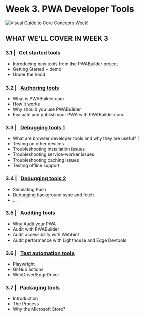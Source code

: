# Week 3. PWA Developer Tools

![Visual Guide to Core Concepts Week!](_media/week3-banner.png)

## WHAT WE'LL COVER IN WEEK 3

### 3.1 | &nbsp; [Get started tools](01.md)

* Introducing new tools from the PWABuilder project
* Getting Started + demo
* Under the hood

### 3.2 | &nbsp; [Authoring tools](02.md)

* What is PWABuilder.com
* How it works
* Why should you use PWABuilder
* Evaluate and publish your PWA with PWABuilder.com

### 3.3 | &nbsp; [Debugging tools 1](03.md)

* What are browser developer tools and why they are useful? |
* Testing on other devices
* Troubleshooting installation issues
* Troubleshooting service-worker issues
* Troubleshooting caching issues
* Testing offline support

### 3.4 | &nbsp; [Debugging tools 2](04.md)

* Simulating Push
* Debugging background sync and fetch
* ...

### 3.5 | &nbsp; [Auditing tools](05.md)

* Why Audit your PWA
* Audit with PWABuilder
* Audit accessibility with Webhint
* Audit performance with Lighthouse and Edge Devtools

### 3.6 | &nbsp; [Test automation tools](06.md)

* Playwright
* GitHub actions
* WebDriver/EdgeDriver 

### 3.7 | &nbsp; [Packaging tools](07.md)

* Introduction
* The Process
* Why the Microsoft Store?
